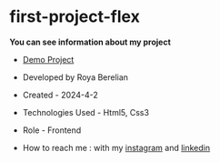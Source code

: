 # first-project-flex

**You can see information about my project**



- [Demo Project](https://royaberelian.github.io/project1-flex/)

- Developed by Roya Berelian

- Created - 2024-4-2

- Technologies Used - Html5, Css3

- Role - Frontend

- How to reach me : with my [instagram](https://www.instagram.com/berelian.web) and [linkedin](https://www.linkedin.com/in/RoyaBerelian)

